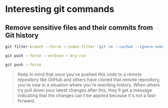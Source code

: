 # Interesting git commands

## Remove sensitive files and their commits from Git history

```cmd
git filter-branch --force --index-filter "git rm --cached --ignore-unmatch PATH-TO-YOUR-FILE-WITH-SENSITIVE-DATA" --prune-empty --tag-name-filter cat -- --all
```

```cmd
git push --force --verbose --dry-run
```

```cmd
git push --force
```

> Keep in mind that once you've pushed this code to a remote repository like GitHub and others have cloned that remote repository, you're now in a situation where you're rewriting history. When others try pull down your latest changes after this, they'll get a message indicating that the changes can't be applied because it's not a fast-forward.
